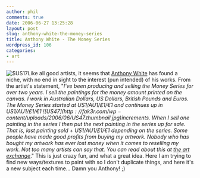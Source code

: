 ```yaml
---
author: phil
comments: true
date: 2006-06-27 13:25:28
layout: post
slug: anthony-white-the-money-series
title: Anthony White - The Money Series
wordpress_id: 106
categories:
- art
---
```


![$US17](http://fak3r.com/wp-content/uploads/2006/06/17us.thumbnail.jpg)Like all good artists, it seems that [Anthony White](http://www.anthonywhite.net) has found a niche, with no end in sight to the interest (pun intended) of his works.  From the artist's statement, "_I've been producing and selling the Money Series for over two years. I sell the paintings for the money amount printed on the canvas. I work in Australian Dollars, US Dollars, British Pounds and Euros. The Money Series started at $US1/$AU1/₤1/€1 and continues up in $US1/$AU1/₤1/€1  ![$US47](http://fak3r.com/wp-content/uploads/2006/06/$US47.thumbnail.jpg)increments. When I sell one painting in the series I then put the next painting in the series up for sale. That is, last painting sold + $US1/$AU1/₤1/€1  depending on the series. Some people have made good profits from buying my artwork. Nobody who has bought my artwork has ever lost money when it comes to reselling my work. Not too many artists can say that. You can read about this at [the art exchange](http://www.anthonywhite.net/the_art_exchange.htm)_."  This is just crazy fun, and what a great idea.  Here I am trying to find new ways/textures to paint with so I don't duplicate things, and here it's a new subject each time...  Damn you Anthony! ;)


